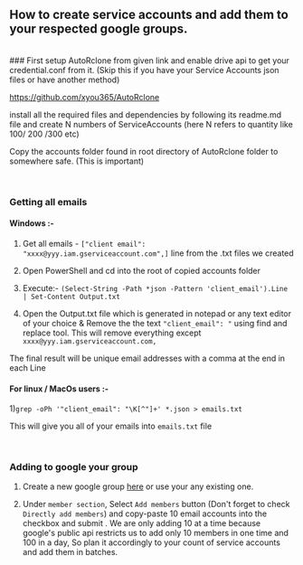 ## How to create service accounts and add them to your respected google groups.
<br />
### First setup AutoRclone from given link and enable drive api to get your credential.conf from it. (Skip this if you have your Service Accounts json files or have another method)

https://github.com/xyou365/AutoRclone

install all the required files and dependencies by following its readme.md file and create N numbers of ServiceAccounts (here N refers to quantity like 100/ 200 /300 etc)

Copy the accounts folder found in root directory of AutoRclone folder to somewhere safe. (This is important)

<br />

### Getting all emails

#### Windows :-

  1) Get all emails - `["client email": "xxxx@yyy.iam.gserviceaccount.com",]` line from the .txt files we created

  2) Open PowerShell and cd into the root of copied accounts folder

  3) Execute:- `(Select-String -Path *json -Pattern 'client_email').Line | Set-Content Output.txt`
  
  4) Open the Output.txt file which is generated in notepad or any text editor of your choice & Remove the the text `"client_email": "` using find and replace tool. This will remove everything except `xxxx@yyy.iam.gserviceaccount.com,`

The final result will be unique email addresses with a comma at the end in each Line


#### For linux / MacOs users :-

  1)`grep -oPh '"client_email": "\K[^"]+' *.json > emails.txt`

This will give you all of your emails into `emails.txt` file 

<br />


### Adding to google your group  

  1) Create a new google group [here](groups.google.com) or use your any existing one.
  
  2) Under `member section`, Select `Add members` button (Don't forget to check `Directly add members`) and copy-paste 10 email accounts into the checkbox and submit . We are only adding 10 at a time because google's public api restricts us to add only 10 members in one time and 100 in a day, So plan it accordingly to your count of service accounts and add them in batches.

